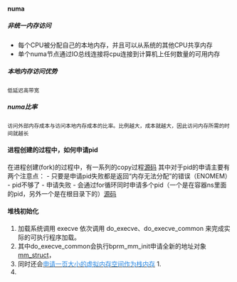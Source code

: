#### numa
##### 非统一内存访问
- 每个CPU被分配自己的本地内存，并且可以从系统的其他CPU共享内存
- 单个numa节点通过IO总线连接将cpu连接到计算机上任何数量的可用内存
##### 本地内存访问优势
	低延迟高带宽
##### numa比率
	访问外部内存成本与访问本地内存成本的比率。比例越大，成本就越大，因此访问内存所需的时间就越长

#### 进程创建的过程中，如何申请pid
在进程创建(fork)的过程中，有一系列的copy过程[源码](https://elixir.bootlin.com/linux/v6.10/source/kernel/fork.c#L2375)
其中对于pid的申请主要有两个注意点：
	- 只要是申请pid失败都是返回“内存无法分配”的错误（ENOMEM）
		- pid不够了
		- 申请失败
	- 会通过for循环同时申请多个pid（一个是在容器ns里面的pid，另外一个是在根目录下的）[源码](https://elixir.bootlin.com/linux/v6.10/source/kernel/pid.c#L166)

#### 堆栈初始化
1. 加载系统调用 execve 依次调用 do_execve、do_execve_common 来完成实际的可执行程序加载。
2. 其中do_execve_common会执行bprm_mm_init申请全新的地址对象[mm_struct](https://elixir.bootlin.com/linux/v6.10/source/fs/exec.c#L380)，
3. 同时还会[<font color=#2485E3>申请一页大小的虚拟内存空间作为栈内存</font>](https://elixir.bootlin.com/linux/v6.10/source/fs/exec.c#L255)
	1. 
4. 